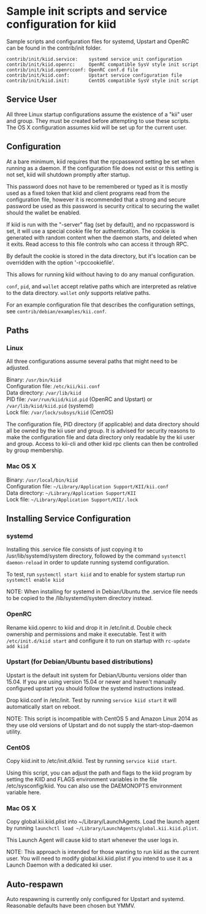 Sample init scripts and service configuration for kiid
==========================================================

Sample scripts and configuration files for systemd, Upstart and OpenRC
can be found in the contrib/init folder.

    contrib/init/kiid.service:    systemd service unit configuration
    contrib/init/kiid.openrc:     OpenRC compatible SysV style init script
    contrib/init/kiid.openrcconf: OpenRC conf.d file
    contrib/init/kiid.conf:       Upstart service configuration file
    contrib/init/kiid.init:       CentOS compatible SysV style init script

Service User
---------------------------------

All three Linux startup configurations assume the existence of a "kii" user
and group.  They must be created before attempting to use these scripts.
The OS X configuration assumes kiid will be set up for the current user.

Configuration
---------------------------------

At a bare minimum, kiid requires that the rpcpassword setting be set
when running as a daemon.  If the configuration file does not exist or this
setting is not set, kiid will shutdown promptly after startup.

This password does not have to be remembered or typed as it is mostly used
as a fixed token that kiid and client programs read from the configuration
file, however it is recommended that a strong and secure password be used
as this password is security critical to securing the wallet should the
wallet be enabled.

If kiid is run with the "-server" flag (set by default), and no rpcpassword is set,
it will use a special cookie file for authentication. The cookie is generated with random
content when the daemon starts, and deleted when it exits. Read access to this file
controls who can access it through RPC.

By default the cookie is stored in the data directory, but it's location can be overridden
with the option '-rpccookiefile'.

This allows for running kiid without having to do any manual configuration.

`conf`, `pid`, and `wallet` accept relative paths which are interpreted as
relative to the data directory. `wallet` *only* supports relative paths.

For an example configuration file that describes the configuration settings,
see `contrib/debian/examples/kii.conf`.

Paths
---------------------------------

### Linux

All three configurations assume several paths that might need to be adjusted.

Binary:              `/usr/bin/kiid`  
Configuration file:  `/etc/kii/kii.conf`  
Data directory:      `/var/lib/kiid`  
PID file:            `/var/run/kiid/kiid.pid` (OpenRC and Upstart) or `/var/lib/kiid/kiid.pid` (systemd)  
Lock file:           `/var/lock/subsys/kiid` (CentOS)  

The configuration file, PID directory (if applicable) and data directory
should all be owned by the kii user and group.  It is advised for security
reasons to make the configuration file and data directory only readable by the
kii user and group.  Access to kii-cli and other kiid rpc clients
can then be controlled by group membership.

### Mac OS X

Binary:              `/usr/local/bin/kiid`  
Configuration file:  `~/Library/Application Support/KII/kii.conf`  
Data directory:      `~/Library/Application Support/KII`  
Lock file:           `~/Library/Application Support/KII/.lock`  

Installing Service Configuration
-----------------------------------

### systemd

Installing this .service file consists of just copying it to
/usr/lib/systemd/system directory, followed by the command
`systemctl daemon-reload` in order to update running systemd configuration.

To test, run `systemctl start kiid` and to enable for system startup run
`systemctl enable kiid`

NOTE: When installing for systemd in Debian/Ubuntu the .service file needs to be copied to the /lib/systemd/system directory instead.

### OpenRC

Rename kiid.openrc to kiid and drop it in /etc/init.d.  Double
check ownership and permissions and make it executable.  Test it with
`/etc/init.d/kiid start` and configure it to run on startup with
`rc-update add kiid`

### Upstart (for Debian/Ubuntu based distributions)

Upstart is the default init system for Debian/Ubuntu versions older than 15.04. If you are using version 15.04 or newer and haven't manually configured upstart you should follow the systemd instructions instead.

Drop kiid.conf in /etc/init.  Test by running `service kiid start`
it will automatically start on reboot.

NOTE: This script is incompatible with CentOS 5 and Amazon Linux 2014 as they
use old versions of Upstart and do not supply the start-stop-daemon utility.

### CentOS

Copy kiid.init to /etc/init.d/kiid. Test by running `service kiid start`.

Using this script, you can adjust the path and flags to the kiid program by
setting the KIID and FLAGS environment variables in the file
/etc/sysconfig/kiid. You can also use the DAEMONOPTS environment variable here.

### Mac OS X

Copy global.kii.kiid.plist into ~/Library/LaunchAgents. Load the launch agent by
running `launchctl load ~/Library/LaunchAgents/global.kii.kiid.plist`.

This Launch Agent will cause kiid to start whenever the user logs in.

NOTE: This approach is intended for those wanting to run kiid as the current user.
You will need to modify global.kii.kiid.plist if you intend to use it as a
Launch Daemon with a dedicated kii user.

Auto-respawn
-----------------------------------

Auto respawning is currently only configured for Upstart and systemd.
Reasonable defaults have been chosen but YMMV.
